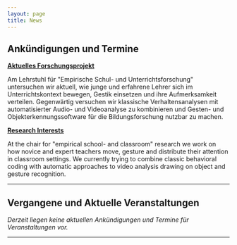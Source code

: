 ```yaml
---
layout: page
title: News
---
```


## Ankündigungen und Termine

**[Aktuelles Forschungsprojekt](https://empschul-leipzig.github.io/projekte)**

Am Lehrstuhl für "Empirische Schul- und Unterrichtsforschung" untersuchen wir aktuell, wie junge und erfahrene Lehrer sich im Unterrichtskontext bewegen, Gestik einsetzen und ihre Aufmerksamkeit verteilen. Gegenwärtig versuchen wir klassische Verhaltensanalysen mit automatisierter Audio- und Videoanalyse zu kombinieren und Gesten- und Objekterkennungssoftware für die Bildungsforschung nutzbar zu machen.
 
**[Research Interests](https://empschul-leipzig.github.io/projekte)**

At the chair for "empirical school- and classroom" research we work on how novice and expert teachers move, gesture and distribute their attention in classroom settings. We currently trying to combine classic behavioral coding with automatic approaches to video analysis drawing on object and gesture recognition.

***
## Vergangene und Aktuelle Veranstaltungen

*Derzeit liegen keine aktuellen Ankündigungen und Termine für Veranstaltungen vor.*

***

